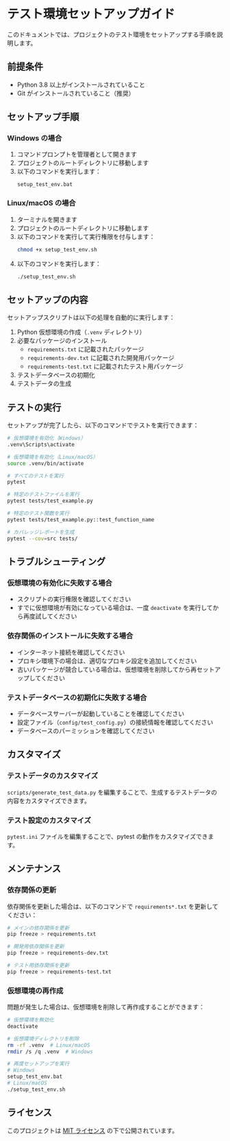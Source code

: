 # テスト環境セットアップガイド

このドキュメントでは、プロジェクトのテスト環境をセットアップする手順を説明します。

## 前提条件

- Python 3.8 以上がインストールされていること
- Git がインストールされていること（推奨）

## セットアップ手順

### Windows の場合

1. コマンドプロンプトを管理者として開きます
2. プロジェクトのルートディレクトリに移動します
3. 以下のコマンドを実行します：
   ```
   setup_test_env.bat
   ```

### Linux/macOS の場合

1. ターミナルを開きます
2. プロジェクトのルートディレクトリに移動します
3. 以下のコマンドを実行して実行権限を付与します：
   ```bash
   chmod +x setup_test_env.sh
   ```
4. 以下のコマンドを実行します：
   ```bash
   ./setup_test_env.sh
   ```

## セットアップの内容

セットアップスクリプトは以下の処理を自動的に実行します：

1. Python 仮想環境の作成（`.venv` ディレクトリ）
2. 必要なパッケージのインストール
   - `requirements.txt` に記載されたパッケージ
   - `requirements-dev.txt` に記載された開発用パッケージ
   - `requirements-test.txt` に記載されたテスト用パッケージ
3. テストデータベースの初期化
4. テストデータの生成

## テストの実行

セットアップが完了したら、以下のコマンドでテストを実行できます：

```bash
# 仮想環境を有効化（Windows）
.venv\Scripts\activate

# 仮想環境を有効化（Linux/macOS）
source .venv/bin/activate

# すべてのテストを実行
pytest

# 特定のテストファイルを実行
pytest tests/test_example.py

# 特定のテスト関数を実行
pytest tests/test_example.py::test_function_name

# カバレッジレポートを生成
pytest --cov=src tests/
```

## トラブルシューティング

### 仮想環境の有効化に失敗する場合

- スクリプトの実行権限を確認してください
- すでに仮想環境が有効になっている場合は、一度 `deactivate` を実行してから再度試してください

### 依存関係のインストールに失敗する場合

- インターネット接続を確認してください
- プロキシ環境下の場合は、適切なプロキシ設定を追加してください
- 古いパッケージが競合している場合は、仮想環境を削除してから再セットアップしてください

### テストデータベースの初期化に失敗する場合

- データベースサーバーが起動していることを確認してください
- 設定ファイル（`config/test_config.py`）の接続情報を確認してください
- データベースのパーミッションを確認してください

## カスタマイズ

### テストデータのカスタマイズ

`scripts/generate_test_data.py` を編集することで、生成するテストデータの内容をカスタマイズできます。

### テスト設定のカスタマイズ

`pytest.ini` ファイルを編集することで、pytest の動作をカスタマイズできます。

## メンテナンス

### 依存関係の更新

依存関係を更新した場合は、以下のコマンドで `requirements*.txt` を更新してください：

```bash
# メインの依存関係を更新
pip freeze > requirements.txt

# 開発用依存関係を更新
pip freeze > requirements-dev.txt

# テスト用依存関係を更新
pip freeze > requirements-test.txt
```

### 仮想環境の再作成

問題が発生した場合は、仮想環境を削除して再作成することができます：

```bash
# 仮想環境を無効化
deactivate

# 仮想環境ディレクトリを削除
rm -rf .venv  # Linux/macOS
rmdir /s /q .venv  # Windows

# 再度セットアップを実行
# Windows
setup_test_env.bat
# Linux/macOS
./setup_test_env.sh
```

## ライセンス

このプロジェクトは [MIT ライセンス](LICENSE) の下で公開されています。
